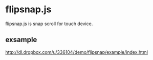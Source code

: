 # flipsnap.js

flipsnap.js is snap scroll for touch device.

## exsample

http://dl.dropbox.com/u/336104/demo/flipsnap/example/index.html
